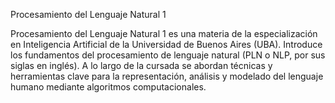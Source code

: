 Procesamiento del Lenguaje Natural 1

Procesamiento del Lenguaje Natural 1 es una materia de la especialización en Inteligencia Artificial de la Universidad de Buenos Aires (UBA). 
Introduce los fundamentos del procesamiento de lenguaje natural (PLN o NLP, por sus siglas en inglés). A lo largo de la cursada se abordan técnicas y herramientas clave para la representación, análisis y modelado del lenguaje humano mediante algoritmos computacionales.
